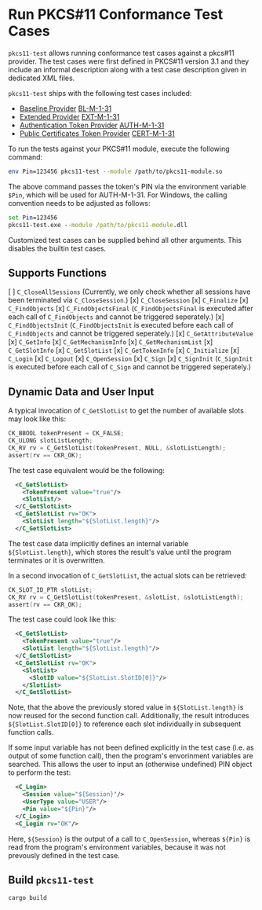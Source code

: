 # Run PKCS#11 Conformance Test Cases

`pkcs11-test` allows running conformance test cases against a pkcs#11 provider.
The test cases were first defined in PKCS#11 version 3.1 and they include an
informal description along with a test case description given in dedicated XML
files.

`pkcs11-test` ships with the following test cases included:
- [Baseline Provider](https://docs.oasis-open.org/pkcs11/pkcs11-profiles/v3.1/os/pkcs11-profiles-v3.1-os.html#_Toc142307335) [BL-M-1-31](src/test-cases/pkcs11-v3.1/mandatory/BL-M-1-31.xml)
- [Extended Provider](https://docs.oasis-open.org/pkcs11/pkcs11-profiles/v3.1/os/pkcs11-profiles-v3.1-os.html#_Toc142307339) [EXT-M-1-31](src/test-cases/pkcs11-v3.1/mandatory/EXT-M-1-31.xml)
- [Authentication Token Provider](https://docs.oasis-open.org/pkcs11/pkcs11-profiles/v3.1/os/pkcs11-profiles-v3.1-os.html#_Toc142307342) [AUTH-M-1-31](src/test-cases/pkcs11-v3.1/mandatory/AUTH-M-1-31.xml)
- [Public Certificates Token Provider](https://docs.oasis-open.org/pkcs11/pkcs11-profiles/v3.1/os/pkcs11-profiles-v3.1-os.html#_Toc142307345) [CERT-M-1-31](src/test-cases/pkcs11-v3.1/mandatory/CERT-M-1-31.xml)

To run the tests against your PKCS#11 module, execute the following command:
```sh
env Pin=123456 pkcs11-test --module /path/to/pkcs11-module.so
```
The above command passes the token's PIN via the environment variable `$Pin`,
which will be used for AUTH-M-1-31. For Windows, the calling convention needs
to be adjusted as follows:
```cmd
set Pin=123456
pkcs11-test.exe --module /path/to/pkcs11-module.dll
```

Customized test cases can be supplied behind all other arguments. This disables
the builtin test cases.

## Supports Functions

[ ] `C_CloseAllSessions` (Currently, we only check whether all sessions have been terminated via `C_CloseSession`.)
[x] `C_CloseSession`
[x] `C_Finalize`
[x] `C_FindObjects`
[x] `C_FindObjectsFinal` (`C_FindObjectsFinal` is executed after each call of `C_FindObjects` and cannot be triggered seperately.)
[x] `C_FindObjectsInit` (`C_FindObjectsInit` is executed before each call of `C_FindObjects` and cannot be triggered seperately.)
[x] `C_GetAttributeValue`
[x] `C_GetInfo`
[x] `C_GetMechanismInfo`
[x] `C_GetMechanismList`
[x] `C_GetSlotInfo`
[x] `C_GetSlotList`
[x] `C_GetTokenInfo`
[x] `C_Initialize`
[x] `C_Login`
[x] `C_Logout`
[x] `C_OpenSession`
[x] `C_Sign`
[x] `C_SignInit` (`C_SignInit` is executed before each call of `C_Sign` and cannot be triggered seperately.)

## Dynamic Data and User Input

A typical invocation of `C_GetSlotList` to get the number of available slots
may look like this:
```c
CK_BBOOL tokenPresent = CK_FALSE;
CK_ULONG slotListLength;
CK_RV rv = C_GetSlotList(tokenPresent, NULL, &slotListLength);
assert(rv == CKR_OK);
```

The test case equivalent would be the following:
```xml
  <C_GetSlotList>
    <TokenPresent value="true"/>
    <SlotList/>
  </C_GetSlotList>
  <C_GetSlotList rv="OK">
    <SlotList length="${SlotList.length}"/>
  </C_GetSlotList>
```
The test case data implicitly defines an internal variable
`${SlotList.length}`, which stores the result's value until the program
terminates or it is overwritten.

In a second invocation of `C_GetSlotList`, the actual slots can be retrieved:
```c
CK_SLOT_ID_PTR slotList;
CK_RV rv = C_GetSlotList(tokenPresent, &slotList, &slotListLength);
assert(rv == CKR_OK);
```
The test case could look like this:
```xml
  <C_GetSlotList>
    <TokenPresent value="true"/>
    <SlotList length="${SlotList.length}"/>
  </C_GetSlotList>
  <C_GetSlotList rv="OK">
    <SlotList>
      <SlotID value="${SlotList.SlotID[0]}"/>
    </SlotList>
  </C_GetSlotList>
```
Note, that the above the previously stored value in `${SlotList.length}` is now
reused for the second function call. Additionally, the result introduces
`${SlotList.SlotID[0]}` to reference each slot individually in subsequent
function calls.

If some input variable has not been defined explicitly in the test case (i.e.
as output of some function call), then the program's envorinment variables are
searched. This allows the user to input an (otherwise undefined) PIN object to
perform the test:
```xml
  <C_Login>
    <Session value="${Session}"/>
    <UserType value="USER"/>
    <Pin value="${Pin}"/>
  </C_Login>
  <C_Login rv="OK"/>
```
Here, `${Session}` is the output of a call to `C_OpenSession`, whereas `${Pin}`
is read from the program's environment variables, because it was not prevously
defined in the test case.

## Build `pkcs11-test`

```sh
cargo build
```
